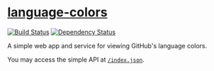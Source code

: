 [language-colors](https://languagecolors.herokuapp.com)
===============
[![Build Status](https://travis-ci.org/nicolasmccurdy/language-colors.svg?branch=master)](https://travis-ci.org/nicolasmccurdy/language-colors)
[![Dependency Status](https://gemnasium.com/nicolasmccurdy/language-colors.svg)](https://gemnasium.com/nicolasmccurdy/language-colors)

A simple web app and service for viewing GitHub's language colors.

You may access the simple API at
[`/index.json`](https://languagecolors.herokuapp.com/index.json).
